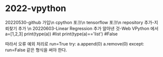# 2022-vpython

20220530-github 가입\n
cpython 포크\n
tensorflow 포크\n
repository 추가-지뢰찾기 추가
\n
20220603-Linear Regression 추가
알아낸 것-Web VPython 에서 
a=[1,2,3]
print(type(a)) #list
print(type(a)=='list') #False

따라서 오류 예외 처리로
run=True
try:
    a.append(0)
    a.remove(0)
except:
    run=False
같은 형식을 써야 한다.
